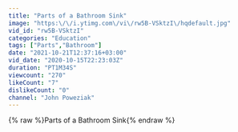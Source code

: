 ```yaml
---
title: "Parts of a Bathroom Sink"
image: "https:\/\/i.ytimg.com\/vi\/rw5B-VSktzI\/hqdefault.jpg"
vid_id: "rw5B-VSktzI"
categories: "Education"
tags: ["Parts","Bathroom"]
date: "2021-10-21T12:37:16+03:00"
vid_date: "2020-10-15T22:23:03Z"
duration: "PT1M34S"
viewcount: "270"
likeCount: "7"
dislikeCount: "0"
channel: "John Poweziak"
---
```

{% raw %}Parts of a Bathroom Sink{% endraw %}
